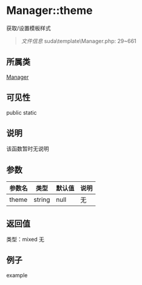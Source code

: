 # Manager::theme
获取/设置模板样式
> *文件信息* suda\template\Manager.php: 29~661
## 所属类 

[Manager](../Manager.md)

## 可见性

  public  static
## 说明

该函数暂时无说明

## 参数

| 参数名 | 类型 | 默认值 | 说明 |
|--------|-----|-------|-------|
| theme |  string | null | 无 |

## 返回值
类型：mixed
无

## 例子

example